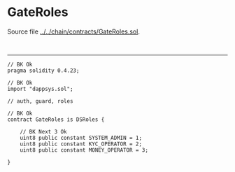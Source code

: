 # GateRoles

Source file [../../chain/contracts/GateRoles.sol](../../chain/contracts/GateRoles.sol).

<br />

<hr />

```solidity
// BK Ok
pragma solidity 0.4.23;

// BK Ok
import "dappsys.sol";

// auth, guard, roles

// BK Ok
contract GateRoles is DSRoles {

    // BK Next 3 Ok
    uint8 public constant SYSTEM_ADMIN = 1;
    uint8 public constant KYC_OPERATOR = 2;
    uint8 public constant MONEY_OPERATOR = 3;

}

```
